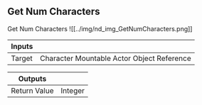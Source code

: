 ## Get Num Characters
Get Num Characters
![[../img/nd_img_GetNumCharacters.png]]

|Inputs||
|--|--|
| Target | Character Mountable Actor Object Reference |

|Outputs||
|--|--|
| Return Value | Integer |
